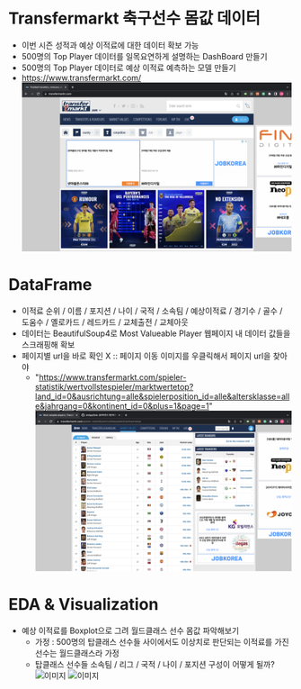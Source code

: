 # Transfermarkt 축구선수 몸값 데이터
- 이번 시즌 성적과 예상 이적료에 대한 데이터 확보 가능
- 500명의 Top Player 데이터를 일목요연하게 설명하는 DashBoard 만들기
- 500명의 Top Player 데이터로 예상 이적료 예측하는 모델 만들기
- https://www.transfermarkt.com/
![이미지](https://github.com/obilige/Side/blob/master/FP_value/image/1.png)

# DataFrame
- 이적료 순위 / 이름 / 포지션 / 나이 / 국적 / 소속팀 / 예상이적료 / 경기수 / 골수 / 도움수 / 옐로카드 / 레드카드 / 교체출전 / 교체아웃
- 데이터는 BeautifulSoup4로 Most Valueable Player 웹페이지 내 데이터 값들을 스크래핑해 확보
- 페이지별 url을 바로 확인 X :: 페이지 이동 이미지를 우클릭해서 페이지 url을 찾아야
    + "https://www.transfermarkt.com/spieler-statistik/wertvollstespieler/marktwertetop?land_id=0&ausrichtung=alle&spielerposition_id=alle&altersklasse=alle&jahrgang=0&kontinent_id=0&plus=1&page=1"
![이미지](https://github.com/obilige/Side/blob/master/FP_value/image/2.png)

# EDA & Visualization
- 예상 이적료를 Boxplot으로 그려 월드클래스 선수 몸값 파악해보기
    + 가정 : 500명의 탑클래스 선수들 사이에서도 이상치로 판단되는 이적료를 가진 선수는 월드클래스라 가정
    + 탑클래스 선수들 소속팀 / 리그 / 국적 / 나이 / 포지션 구성이 어떻게 될까?
![이미지](https://github.com/obilige/Side/blob/master/FP_value/image/3.jpeg)
![이미지](https://github.com/obilige/Side/blob/master/FP_value/image/4.jpeg)